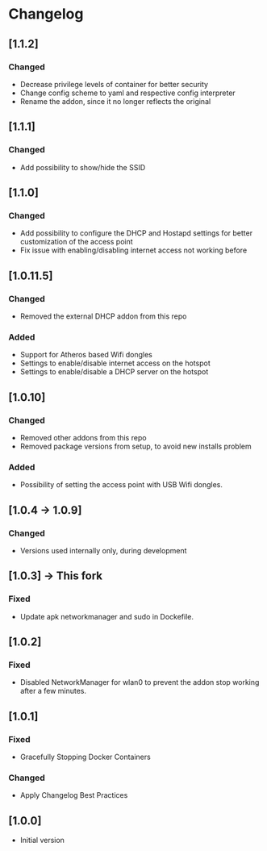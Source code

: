 # Changelog

## [1.1.2]
### Changed
- Decrease privilege levels of container for better security
- Change config scheme to yaml and respective config interpreter
- Rename the addon, since it no longer reflects the original

## [1.1.1]
### Changed
- Add possibility to show/hide the SSID

## [1.1.0]
### Changed
- Add possibility to configure the DHCP and Hostapd settings for better customization of the access point
- Fix issue with enabling/disabling internet access not working before

## [1.0.11.5]
### Changed
- Removed the external DHCP addon from this repo

### Added
- Support for Atheros based Wifi dongles
- Settings to enable/disable internet access on the hotspot
- Settings to enable/disable a DHCP server on the hotspot

## [1.0.10]
### Changed
- Removed other addons from this repo
- Removed package versions from setup, to avoid new installs problem

### Added
- Possibility of setting the access point with USB Wifi dongles.

## [1.0.4 -> 1.0.9]
### Changed
- Versions used internally only, during development

## [1.0.3] -> This fork
### Fixed
- Update apk networkmanager and sudo in Dockefile. 

## [1.0.2]
### Fixed
- Disabled NetworkManager for wlan0 to prevent the addon stop working after a few minutes. 

## [1.0.1]
### Fixed
- Gracefully Stopping Docker Containers 

### Changed
- Apply Changelog Best Practices


## [1.0.0]
- Initial version